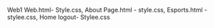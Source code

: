 Web1
Web.html- Style.css, About Page.html - style.css, Esports.html - stylee.css, Home logout- Stylee.css

